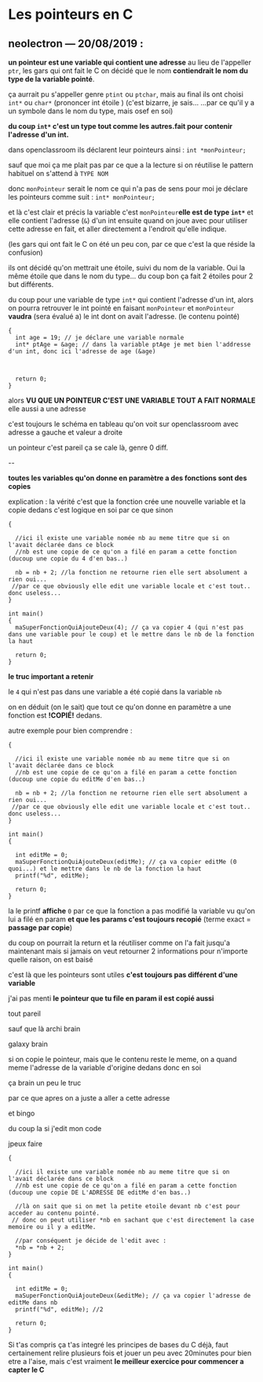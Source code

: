 # Les pointeurs en C

## neolectron — 20/08/2019 :

**un pointeur est une variable qui contient une adresse**
au lieu de l'appeller `ptr`, les gars qui ont fait le C on décidé que le nom **contiendrait le nom du type de la variable pointé**.

ça aurrait pu s'appeller genre `ptint` ou `ptchar`, mais au final ils ont choisi `int*` ou `char*` (prononcer int étoile )
(c'est bizarre, je sais... ...par ce qu'il y a un symbole dans le nom du type, mais osef en soi)

**du coup `int*` c'est un type tout comme les autres.fait pour contenir l'adresse d'un int.**

dans openclassroom ils déclarent leur pointeurs ainsi :
`int *monPointeur;`

sauf que moi ça me plait pas
par ce que a la lecture si on réutilise le pattern habituel
on s'attend à
`TYPE NOM`

donc `monPointeur` serait le nom
ce qui n'a pas de sens pour moi
je déclare les pointeurs comme suit :
`int* monPointeur;`

et là c'est clair et précis
la variable c'est `monPointeur`**elle est de type `int*`**
et elle contient l'adresse (`&`) d'un int
ensuite quand on joue avec
pour utiliser cette adresse en fait, et aller directement a l'endroit qu'elle indique.

(les gars qui ont fait le C on été un peu con, par ce que c'est la que réside la confusion)

ils ont décidé qu'on mettrait une étoile, suivi du nom de la variable.
Oui la même étoile que dans le nom du type... du coup bon ça fait 2 étoiles pour 2 but différents.

du coup pour une variable de type `int*` qui contient l'adresse d'un int, alors on pourra retrouver le int pointé en faisant
`monPointeur`
et `monPointeur` **vaudra** (sera évalué a) le int dont on avait l'adresse. (le contenu pointé)

```int main()
{
  int age = 19; // je déclare une variable normale
  int* ptAge = &age; // dans la variable ptAge je met bien l'addresse d'un int, donc ici l'adresse de age (&age)



  return 0;
}
```

alors **VU QUE UN POINTEUR C'EST UNE VARIABLE TOUT A FAIT NORMALE** elle aussi a une adresse

c'est toujours le schéma en tableau qu'on voit sur openclassroom avec adresse a gauche et valeur a droite

un pointeur c'est pareil ça se cale là, genre 0 diff.

--

**toutes les variables qu'on donne en paramètre a des fonctions sont des copies**

explication :
la vérité c'est que la fonction crée une nouvelle variable et la copie dedans
c'est logique en soi par ce que sinon

```void maSuperFonctionQuiAjouteDeux(int nb)
{

  //ici il existe une variable nomée nb au meme titre que si on l'avait déclarée dans ce block
  //nb est une copie de ce qu'on a filé en param a cette fonction (ducoup une copie du 4 d'en bas..)

  nb = nb + 2; //la fonction ne retourne rien elle sert absolument a rien oui...
 //par ce que obviously elle edit une variable locale et c'est tout.. donc useless...
}

int main()
{
  maSuperFonctionQuiAjouteDeux(4); // ça va copier 4 (qui n'est pas dans une variable pour le coup) et le mettre dans le nb de la fonction la haut

  return 0;
}
```

**le truc important a retenir**

le `4` qui n'est pas dans une variable a été copié dans la variable `nb`

on en déduit (on le sait) que tout ce qu'on donne en paramètre a une fonction est **!COPIÉ!** dedans.

autre exemple pour bien comprendre :

```void maSuperFonctionQuiAjouteDeux(int nb)
{

  //ici il existe une variable nomée nb au meme titre que si on l'avait déclarée dans ce block
  //nb est une copie de ce qu'on a filé en param a cette fonction (ducoup une copie du editMe d'en bas..)

  nb = nb + 2; //la fonction ne retourne rien elle sert absolument a rien oui...
 //par ce que obviously elle edit une variable locale et c'est tout.. donc useless...
}

int main()
{

  int editMe = 0;
  maSuperFonctionQuiAjouteDeux(editMe); // ça va copier editMe (0 quoi...) et le mettre dans le nb de la fonction la haut
  printf("%d", editMe);

  return 0;
}
```

la le printf **affiche** `0`
par ce que la fonction a pas modifié la variable
vu qu'on lui a filé en param
**et que les params c'est toujours recopié**
(terme exact = **passage par copie**)

du coup on pourrait la return
et la réutiliser
comme on l'a fait jusqu'a maintenant
mais si jamais on veut retourner 2 informations pour n'importe quelle raison, on est baisé

c'est là que les pointeurs sont utiles
**c'est toujours pas différent d'une variable**

j'ai pas menti
**le pointeur que tu file en param il est copié aussi**

tout pareil

sauf que là archi brain

galaxy brain

si on copie le pointeur, mais que le contenu reste le meme, on a quand meme l'adresse de la variable d'origine dedans
donc en soi

ça brain un peu le truc

par ce que apres on a juste a aller a cette adresse

et bingo

du coup la si j'edit mon code

jpeux faire

```void maSuperFonctionQuiAjouteDeux(int* nb)
{

  //ici il existe une variable nomée nb au meme titre que si on l'avait déclarée dans ce block
  //nb est une copie de ce qu'on a filé en param a cette fonction (ducoup une copie DE L'ADRESSE DE editMe d'en bas..)

  //là on sait que si on met la petite etoile devant nb c'est pour acceder au contenu pointé.
 // donc on peut utiliser *nb en sachant que c'est directement la case memoire ou il y a editMe.

  //par conséquent je décide de l'edit avec :
  *nb = *nb + 2;
}

int main()
{

  int editMe = 0;
  maSuperFonctionQuiAjouteDeux(&editMe); // ça va copier l'adresse de editMe dans nb
  printf("%d", editMe); //2

  return 0;
}
```

Si t'as compris ça t'as integré les principes de bases du C déjà,
faut certainement relire plusieurs fois et jouer un peu avec 20minutes pour bien etre a l'aise,
mais c'est vraiment **le meilleur exercice pour commencer a capter le C**
